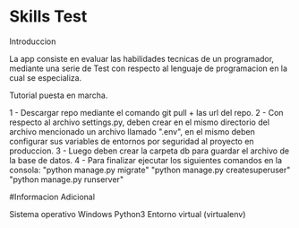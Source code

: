 # Skills Test
Introduccion

La app consiste en evaluar las habilidades tecnicas de un programador, mediante una serie de Test con respecto al lenguaje de programacion en la cual se especializa.

Tutorial puesta en marcha.

1 - Descargar repo mediante el comando git pull + las url del repo.
2 - Con respecto al archivo settings.py, deben crear en el mismo directorio del archivo mencionado un archivo llamado ".env", en el mismo deben configurar sus variables de entornos por seguridad al proyecto en produccion.
3 - Luego deben crear la carpeta db para guardar el archivo de la base de datos.
4 - Para finalizar ejecutar los siguientes comandos en la consola:
    "python manage.py migrate"
    "python manage.py createsuperuser"
    "python manage.py runserver"

#Informacion Adicional

Sistema operativo Windows
Python3
Entorno virtual (virtualenv)
